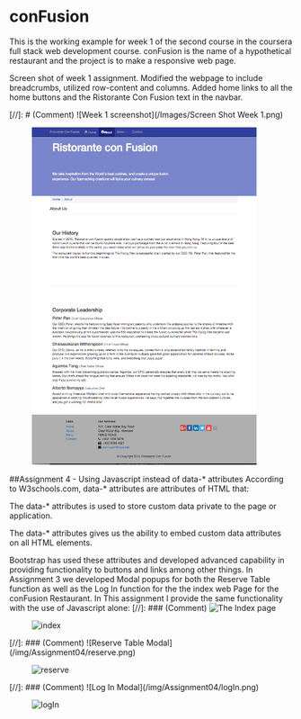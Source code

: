 # conFusion
This is the working example for week 1 of the second course in the coursera full
stack web development course.
conFusion is the name of a hypothetical restaurant and the project is to make a
responsive web page.

Screen shot of week 1 assignment. Modified the webpage to include breadcrumbs,
utilized row-content and columns. Added home links to all the home buttons and
the Ristorante Con Fusion text in the navbar.

[//]: # (Comment) ![Week 1 screenshot](/Images/Screen Shot Week 1.png)
<figure><img src="/Images/Screen Shot Week 1.png" alt="image"
width="400" height="600"></figure>

##Assignment 4 - Using Javascript instead of data-* attributes
According to W3schools.com, data-* attributes are attributes of HTML that:

The data-* attributes is used to store custom data private to the page or application.

The data-* attributes gives us the ability to embed custom data attributes on all HTML elements.

Bootstrap has used these attributes and developed advanced capability in
providing functionality to buttons and links among other things.  In Assignment
3 we developed Modal popups for both the Reserve Table function as well as the
Log In function for the the index web Page for the conFusion Restaurant. In This
assignment I provide the same functionality with the use of Javascript alone:
[//]: ### (Comment) ![The Index page](/img/Assignment04/index.png)
<figure><img src="/img/Assignment04/index.png" alt="index"
width="400" height="200"></figure>
[//]: ### (Comment) ![Reserve Table Modal](/img/Assignment04/reserve.png)
<figure><img src="/img/Assignment04/reserve.png" alt="reserve"
width="400" height="200"></figure>
[//]: ### (Comment) ![Log In Modal](/img/Assignment04/logIn.png)
<figure><img src="/img/Assignment04/logIn.png" alt="logIn"
width="400" height="200"></figure>
